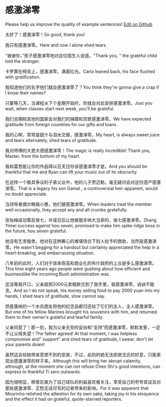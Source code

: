 # 感激涕零

Please help us improve the quality of example sentences! [Edit on Github](https://github.com/jiyushe/jiyu-example-sentence-source/blob/main/chinese/ganjitiling.md)

<p><span class="chinese">太好了！感激涕零！</span><span class="english">So good, thank you!</span></p>

<p><span class="chinese">我只有感激涕零。</span><span class="english">Here and now I alone shed tears.</span></p>

<p><span class="chinese">“谢谢你，”孩子感激涕零地对这位陌生人说道。</span><span class="english">"Thank you, " the grateful child told the stranger.</span></p>

<p><span class="chinese">卡罗靠在椅背上，感激涕零，满面红光。</span><span class="english">Carlo leaned back, his face flushed with gratification.</span></p>

<p><span class="chinese">我知道他们的名字他们就会感激涕零了？</span><span class="english">You think they're gonna give a crap if I know their names?</span></p>

<p><span class="chinese">只要等几天，当课程从下个星期开始时，你就会对此安排感激涕零。</span><span class="english">Just you wait, when classes start next week, you'll be grateful.</span></p>

<p><span class="chinese">我们总期盼其他的国家会对我们的捐赠和贷款感激涕零。</span><span class="english">We have expected gratitude from foreign countries for our gifts and loans.</span></p>

<p><span class="chinese">我的心啊，常常是甜汁与泪水交替，感激涕零。</span><span class="english">My heart, is always sweet juice and tears alternately, shed tears of gratitude.</span></p>

<p><span class="chinese">我对师傅的大恩大德感激涕零！</span><span class="english">The magic is really incredible! Thank you, Master, from the bottom of my heart.</span></p>

<p><span class="chinese">我和雷恩能让你的作品得以见天日你该感激涕零才是。</span><span class="english">And you should be thankful that me and Ryan can lift your music out of its obscurity.</span></p>

<p><span class="chinese">在这样一个极具争议的子承父业中，他的儿子贾迈勒，毫无疑问会对这份遗产感激涕零。</span><span class="english">That is a legacy his son Gamal , a controversial heir-apparent, would no doubt appreciate.</span></p>

<p><span class="chinese">当领导者偶尔略施小惠，他们便感激涕零。</span><span class="english">When leaders treat the member well occasionally, they accept any and all crumbs gratefully.</span></p>

<p><span class="chinese">张怡梅成功策反侯七，许诺日后让他做狼牙岭大当家的，侯七感激涕零。</span><span class="english">Zhang Yimei success against hou seven, promised to make him spike ridge boss in the future, hou seven grateful.</span></p>

<p><span class="chinese">他没有乞求施舍。他对在这种撕心的难堪场合下别人给予的救助，当然是感激涕零。</span><span class="english">He wasn't begging for a handout but certainly appreciated the help in a heart-breaking, and embarrassing situation.</span></p>

<p><span class="chinese">八年前的此时，人们对于效率奇高和商业化的布什政府的上台是多么感激涕零。</span><span class="english">This time eight years ago people were gushing about how efficient and businesslike the incoming Bush administration was.</span></p>

<p><span class="chinese">还没等我开口，父亲就把2000元卖粮款交到了我手里，我感激涕零，讷讷不能言。</span><span class="english">And so I do not speak, his money selling food to pay 2000 yuan into my hands, I shed tears of gratitude, slow cannot say.</span></p>

<p><span class="chinese">但是康纳的一个水兵朋友将他的纪念品都归还给了它们的主人，主人感激涕零。</span><span class="english">But one of his fellow Marines brought his souvenirs with him, and returned them to their owner's grateful and tearful family.</span></p>

<p><span class="chinese">父亲同意了！那一刻，我为父亲无奈的妥协和“支持”而感激涕零，默默发誓，一定不让父母失望！</span><span class="english">The father agreed! At that moment, I was helpless compromise and" support" and shed tears of gratitude, I swear, don't let your parents down!</span></p>

<p><span class="chinese">虽然这会给她带来意想不到的变故，不过，此刻的她无法拒绝沈氏的好意，只能表现出感激涕零的样子来。</span><span class="english">Although this will bring her abrupt calamity, although, at the moment she can not refuse Chen Shi's good intentions, can express to thankful Ti zero outwards.</span></p>

<p><span class="chinese">因为很明显，穆里尼奥为了自己球队的利益喜欢被关注，享受自己的夸夸其谈及对那些感激涕零、正愁无话可写的记者带来的影响。</span><span class="english">For it was apparent that Mourinho relished the attention for its own sake, taking joy in his eloquence and the effect it had on grateful, quote-starved reporters.</span></p>

